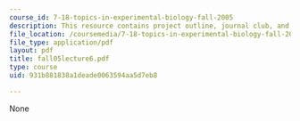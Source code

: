 ```yaml
---
course_id: 7-18-topics-in-experimental-biology-fall-2005
description: This resource contains project outline, journal club, and student presentations.
file_location: /coursemedia/7-18-topics-in-experimental-biology-fall-2005/931b881838a1deade0063594aa5d7eb8_fall05lecture6.pdf
file_type: application/pdf
layout: pdf
title: fall05lecture6.pdf
type: course
uid: 931b881838a1deade0063594aa5d7eb8

---
```

None